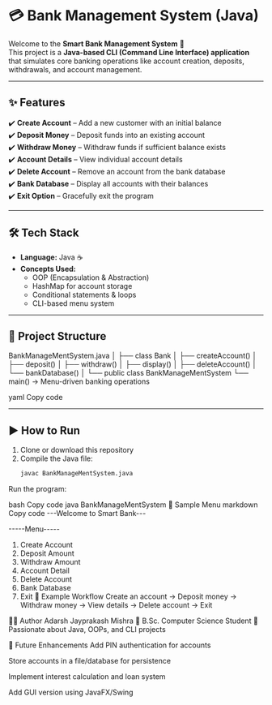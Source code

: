 # 💳 Bank Management System (Java)

Welcome to the **Smart Bank Management System** 🚀  
This project is a **Java-based CLI (Command Line Interface) application** that simulates core banking operations like account creation, deposits, withdrawals, and account management.

---

## ✨ Features

✔️ **Create Account** – Add a new customer with an initial balance  
✔️ **Deposit Money** – Deposit funds into an existing account  
✔️ **Withdraw Money** – Withdraw funds if sufficient balance exists  
✔️ **Account Details** – View individual account details  
✔️ **Delete Account** – Remove an account from the bank database  
✔️ **Bank Database** – Display all accounts with their balances  
✔️ **Exit Option** – Gracefully exit the program  

---

## 🛠️ Tech Stack

- **Language:** Java ☕  
- **Concepts Used:**  
  - OOP (Encapsulation & Abstraction)  
  - HashMap for account storage  
  - Conditional statements & loops  
  - CLI-based menu system  

---

## 📂 Project Structure

BankManageMentSystem.java
│
├── class Bank
│ ├── createAccount()
│ ├── deposit()
│ ├── withdraw()
│ ├── display()
│ ├── deleteAccount()
│ └── bankDatabase()
│
└── public class BankManageMentSystem
└── main() → Menu-driven banking operations

yaml
Copy code

---

## ▶️ How to Run

1. Clone or download this repository  
2. Compile the Java file:  
   ```bash
   javac BankManageMentSystem.java
Run the program:

bash
Copy code
java BankManageMentSystem
📖 Sample Menu
markdown
Copy code
---Welcome to Smart Bank---

-----Menu-----
1. Create Account
2. Deposit Amount
3. Withdraw Amount
4. Account Detail
5. Delete Account
6. Bank Database
7. Exit
🔑 Example Workflow
Create an account → Deposit money → Withdraw money → View details → Delete account → Exit

👨‍💻 Author
Adarsh Jayprakash Mishra
📌 B.Sc. Computer Science Student
📌 Passionate about Java, OOPs, and CLI projects

🚀 Future Enhancements
Add PIN authentication for accounts

Store accounts in a file/database for persistence

Implement interest calculation and loan system

Add GUI version using JavaFX/Swing